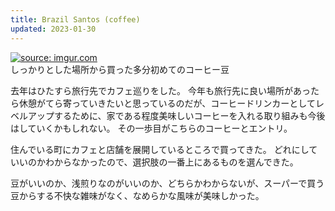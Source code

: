```yaml
---
title: Brazil Santos (coffee)
updated: 2023-01-30
---
```


<a href="https://imgur.com/qTMWwRd"><img src="https://i.imgur.com/qTMWwRd.jpg" title="source: imgur.com" /></a>  
しっかりとした場所から買った多分初めてのコーヒー豆

去年はひたすら旅行先でカフェ巡りをした。
今年も旅行先に良い場所があったら休憩がてら寄っていきたいと思っているのだが、コーヒードリンカーとしてレベルアップするために、家である程度美味しいコーヒーを入れる取り組みも今後はしていくかもしれない。
その一歩目がこちらのコーヒーとエントリ。

住んでいる町にカフェと店舗を展開しているところで買ってきた。
どれにしていいのかわからなかったので、選択肢の一番上にあるものを選んできた。

豆がいいのか、浅煎りなのがいいのか、どちらかわからないが、スーパーで買う豆からする不快な雑味がなく、なめらかな風味が美味しかった。

